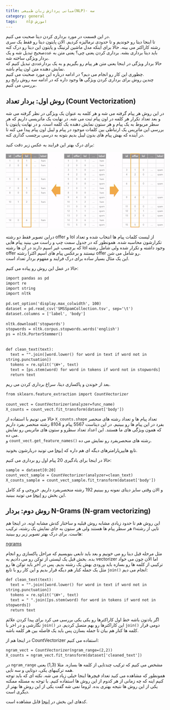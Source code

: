 ```yaml
---
title: مبانی پردازش زبان طبیعی(NLP)- سه
category: general
tags:    nlp اموزش  
---
```



در این قسمت در مورد برداری کردن دیتا صحبت می کنیم. <br/>
تا اینجا دیتا رو خوندیم و تا حدودی نرمالیزه کردیم. الان پایتون دیتا رو فقط یک سری رشته کاراکتر می بینه. حالا برای اینکه مدل ماشین لرنینگ و پایتون این دیتا رو درک کنه باید دیتا برداری بشه. برداری کردن یعنی چی؟ یعنی متن به عددصحیح تبدیل شه و یک بردار ویژگی ساخته شه.<br/>
حالا بردار ویژگی در اینجا یعنی متن هر پیام رو بگیریم و به یک بردارعددی تبدیل کنیم که نمایش دهنده متن اون پیام باشه. <br/>
چطوری این کار رو انجام می دیم؟ در ادامه درباره این مورد صحبت می کنیم.<br/>
چندین روش برای برداری کردن ویژگی ها وجود داره که در ادامه سه روش رایج رو بررسی می کنیم.

## **روش اول: بردار تعداد (Count Vectorization)**

در این روش هر پیام گرفته می شه و هر کلمه به عنوان یک ویژگی در نظر گرفته می شه و بعد تعداد تکرار هر کلمه در اون پیام ثبت می شه. در نهایت یک ماتریسی داریم که هر سطر مربوط به یک پیام و هر ستون نمایش دهنده یک کلمه است. و در نهایت پایتون با بررسی این ماتریس یک ارتباطی بین کلمات موجود در پیام و لیبل اون پیام پیدا می کنه تا در آینده که بهش پیام های بدون لیبل بدیم بتونه به درسی برچسب گذاری کنه.

برای درک بهتر این فرایند به عکس زیر دقت کنید: 

![vectorization_example](https://raw.githubusercontent.com/spacelover1/NLP-with-Python/main/3-VectorizingRawData/vectorization_example.PNG)

دراین تصویر فقط دو رشته offer و lol از لیست کلمات پیام ها انتخاب شده و تعداد تکرارشون محاسبه شده. همونطور که در جدول سمت چپ و راست می بینید پیام هایی که برچسب غیر اسپم دارند در آن ها رشته lol وجود داشته و تکرار شده ولی شامل رشته offer نیستند و برعکس پیام های اسپم اکثرا رشته offer رو شامل می شن. <br/>
این یک مثال بسیار ساده برای درک فرایند و مفهوم بردار تعداد است.

حالا در عمل این روش رو پیاده می کنیم:

    

    import pandas as pd
    import re
    import string
    import nltk

    pd.set_option('display.max_colwidth', 100)
    dataset = pd.read_csv('SMSSpamCollection.tsv', sep='\t')
    dataset.columns = ['label', 'body']

    nltk.download('stopwords')
    stopwords = nltk.corpus.stopwords.words('english')
    ps = nltk.PorterStemmer()
    

    def clean_text(text):
      text = "".join([word.lower() for word in text if word not in string.punctuation])
      tokens = re.split('\W+', text)
      text = [ps.stem(word) for word in tokens if word not in stopwords]
      return text


بعد از خوندن و پاکسازی دیتا، سراغ برداری کردن می ریم.


    from sklearn.feature_extraction import CountVectorizer

    count_vect = CountVectorizer(analyzer=func_name)
    X_counts = count_vect.fit_transform(dataset['body'])

حالا می تونیم با استفاده از `X_counts.shape` تعداد پیام ها و تعداد رشته های منحصر بفرد در این پیام ها رو ببینیم. در این دیتاست 5567 پیام و 8104 رشته منحصر بفرد داریم که همون ویژگی های ما هستند. این اعداد تعداد سطرو و ستون های ماتریس رو نمایش می ده.<br/>
و `count_vect.get_feature_names()` رشته های منحصربفرد رو نمایش می ده.

تابع هایپرپارامترهای دیگه ای هم داره که [اینجا](https://scikit-learn.org/stable/modules/generated/sklearn.feature_extraction.text.CountVectorizer.html) می تونید دربارشون بخونید.

حالا در اینجا برای یادگیری 20 پیام اول رو  برداری می کنیم:

    sample = dataset[0:20]
    count_vect_sample = CountVectorizer(analyzer=clean_text)
    X_counts_sample = count_vect_sample.fit_transform(dataset['body'])
    
و الان وقتی سایز دیتای نمونه رو ببینیم 192 رشته منحصربفرد داریم. خروجی و کد کامل این بخش رو [اینجا](https://github.com/spacelover1/NLP-with-Python/blob/main/3-VectorizingRawData/CountVectorization.ipynb) می تونید ببینید.



## **روش دوم: بردار N-Grams (N-gram vectorizing)**

این روش هم تا حدود زیادی مشابه روش قبلیه و ساختار کدش مشابه اونه. در اینجا هم هر سطر پیام ها هستند ولی هر ستون به جای نمایش یک رشته، ترکیب nتایی از رشته هاست. برای درک بهتر تصویر زیر  رو ببینید: 

[ngrams](https://raw.githubusercontent.com/spacelover1/NLP-with-Python/main/3-VectorizingRawData/ngrams.png?token=AEGZAVTZYIIT2UNASADUQN3A6KJCE)


مثل مرحله قبل دیتا رو می خونیم و بعد باید تابعی بنویسیم که مراحل پاکسازی رو انجام بده. بخش قبل یک لیستی از توکن رو می دادیم به vectorizer اما الان چون می خواد ترکیبی از کلمه ها رو بسازه باید ورودی بهش یک رشته بدیم. پس در آخر باید توکن ها رو مثل یک جمله کنار هم دیگه قرار بدیم و این کار رو با تابع `join()` انجام می دیم:

    def clean_text(text):
      text = "".join([word.lower() for word in text if word not in string.punctuation])
      tokens = re.split('\W+', text)
      text = " ".join([ps.stem(word) for word in tokens if word not in stopwords])
      return text

اگر یادتون باشه خط اول کاراکترها رو یکی یکی بررسی می کرد برای پیدا کردن علائم نگارشی و در اخر با `join()` این کاراکترها رو بهم متصل کردیم. در `join()` دومی قرار کلمه ها کنار هم بیان تا جمله بسازن پس باید یک فاصله بین هر کلمه باشه.

در اینجا هم از CountVectorizer استفاده می کنیم: 

    ngram_vect = CountVectorizer(ngram_range=(2,2))
    X_counts = ngram_vect.fit_transform(dataset['cleaned_text'])

در `ngram_range` مشخص می کنیم که ترکیب چندتایی از کلمه ها بسازه. مثلا (1,3) یعنی همه ترکیبهای یکی، دوتایی و سه تایی. <br/>
همونطور که مشاهده می کنید تعداد فیچرها اینجا خیلی زیاد می شه. نکته ای که باید توجه کنیم اینه که چه زمانی از هر کدوم از این روش ها استفاده کنیم. با توجه به مسئله ممکنه یکی از این روش ها نتیجه بهتری بده. لزوما نمی شه گفت یکی از این روش ها بهتر از دیگری است.

کدهای این بخش در [اینجا](https://github.com/spacelover1/NLP-with-Python/blob/main/3-VectorizingRawData/NGrams.ipynb) قابل مشاهده است.


























